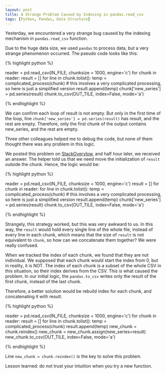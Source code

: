 ```yaml
---
layout: post
title: A Strange Problem Caused by Indexing in pandas.read_csv
tags: [Python, Pandas, Data Structure]
---
```

Yesterday, we encountered a very strange bug caused by the indexing mechanism in `pandas.read_csv` function.

Due to the huge data size, we used `pandas` to process data, but a very strange phenomenon occurred. The pseudo code looks like this:

{% highlight python %}

reader = pd.read_csv(IN_FILE, chunksize = 1000, engine='c')
for chunk in reader:
    result = []
    for line in chunk.tolist():
         temp = complicated_process(chunk)  # this involves a very complicated processing, so here is just a simplified version
         result.append(temp)
    chunk['new_series'] = pd.series(result)
    chunk.to_csv(OUT_TILE, index=False, mode='a')

{% endhighlight %}

We can confirm each loop of result is not empty. But only in the first time of the loop, line `chunk['new_series'] = pd.series(result)` has result, and the rest are empty. Therefore, only the first chunk of the output contains new_series, and the rest are empty.

Three other colleagues helped me to debug the code, but none of them thought there was any problem in this logic.

We posted this problem on [StackOvervlow](https://stackoverflow.com/questions/45706833/strange-indexing-mechanism-of-pandas-read-csv-function-with-chunksize-option), and half hour later, we received an answer. The helper told us that we need move the initialization of `result` outside the chunk. Hence, the logic would be:

{% highlight python %}

reader = pd.read_csv(IN_FILE, chunksize = 1000, engine='c')
result = []
for chunk in reader:
    for line in chunk.tolist():
         temp = complicated_process(chunk)  # this involves a very complicated processing, so here is just a simplified version
         result.append(temp)
    chunk['new_series'] = pd.series(result)
    chunk.to_csv(OUT_TILE, index=False, mode='a')

{% endhighlight %}

Strangely, this strategy worked, but this was very awkward to us. In this way, the `result` would hold every single line of the whole file, instead of every line in each chunk, which means that the size of `result` is not equivalent to `chunk`, so how can we concatenate them together? We were really confused.

When we tracked the index of each chunk, we found that they are not individual. We supposed that each chunk would start the index from 0, but in reality, it is NOT. The index of each chunk is a subset of the whole CSV in this situation, so their index derives from the CSV. This is what caused the problem. In our initial logic, the `pandas.to_csv` writes only the result of the first chunk, instead of the last chunk.

Therefore, a better solution would be rebuild index for each chunk, and concatenating it with result.

{% highlight python %}

reader = pd.read_csv(IN_FILE, chunksize = 1000, engine='c')
for chunk in reader:
    result = []
    for line in chunk.tolist():
        temp = complicated_process(chunk)
        result.append(temp)
    new_chunk = chunk.reindex()
    new_chunk = new_chunk.assign(new_series=result)
    new_chunk.to_csv(OUT_TILE, index=False, mode='a')

{% endhighlight %}

Line `new_chunk = chunk.reindex()` is the key to solve this problem.

Lesson learned: do not trust your intuition when you try a new function.
